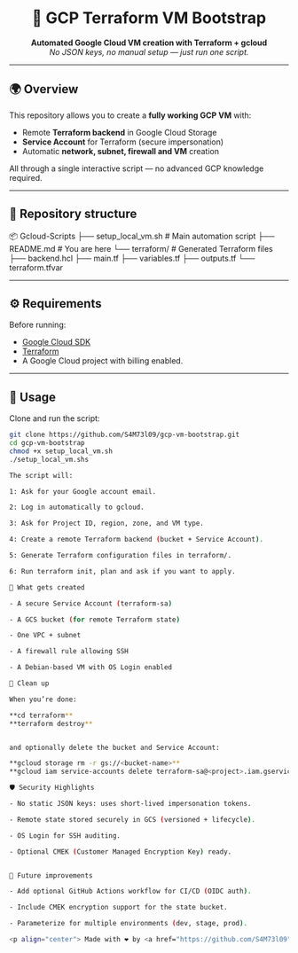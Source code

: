 <h1 align="center">🚀 GCP Terraform VM Bootstrap</h1>

<p align="center">
  <b>Automated Google Cloud VM creation with Terraform + gcloud</b><br>
  <i>No JSON keys, no manual setup — just run one script.</i>
</p>

---

## 🌍 Overview
This repository allows you to create a **fully working GCP VM** with:
- Remote **Terraform backend** in Google Cloud Storage
- **Service Account** for Terraform (secure impersonation)
- Automatic **network, subnet, firewall and VM** creation

All through a single interactive script — no advanced GCP knowledge required.

---

## 📁 Repository structure
📦 Gcloud-Scripts
├── setup_local_vm.sh # Main automation script
├── README.md # You are here
└── terraform/ # Generated Terraform files
├── backend.hcl
├── main.tf
├── variables.tf
├── outputs.tf
└── terraform.tfvar

---

## ⚙️ Requirements
Before running:
- [Google Cloud SDK](https://cloud.google.com/sdk/docs/install)
- [Terraform](https://developer.hashicorp.com/terraform/downloads)
- A Google Cloud project with billing enabled.

---

## 🚀 Usage
Clone and run the script:
```bash
git clone https://github.com/S4M73l09/gcp-vm-bootstrap.git
cd gcp-vm-bootstrap
chmod +x setup_local_vm.sh
./setup_local_vm.shs

The script will:

1: Ask for your Google account email.

2: Log in automatically to gcloud.

3: Ask for Project ID, region, zone, and VM type.

4: Create a remote Terraform backend (bucket + Service Account).

5: Generate Terraform configuration files in terraform/.

6: Run terraform init, plan and ask if you want to apply.

🧠 What gets created

- A secure Service Account (terraform-sa)

- A GCS bucket (for remote Terraform state)

- One VPC + subnet

- A firewall rule allowing SSH

- A Debian-based VM with OS Login enabled

🧹 Clean up

When you’re done:

**cd terraform**
**terraform destroy**


and optionally delete the bucket and Service Account:

**gcloud storage rm -r gs://<bucket-name>**
**gcloud iam service-accounts delete terraform-sa@<project>.iam.gserviceaccount.com**

🛡️ Security Highlights

- No static JSON keys: uses short-lived impersonation tokens.

- Remote state stored securely in GCS (versioned + lifecycle).

- OS Login for SSH auditing.

- Optional CMEK (Customer Managed Encryption Key) ready.


🧩 Future improvements

- Add optional GitHub Actions workflow for CI/CD (OIDC auth).

- Include CMEK encryption support for the state bucket.

- Parameterize for multiple environments (dev, stage, prod).

<p align="center"> Made with ❤️ by <a href="https://github.com/S4M73l09">@S4M73l09</a> </p> ```
